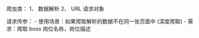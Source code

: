 爬虫类：
    1、 数据解析
    2、 URL 请求对象

请求传参：
    - 使用场景：如果爬取解析的数据不在同一张页面中 (深度爬取)
    - 需求：爬取 boss 岗位名称，岗位描述
    